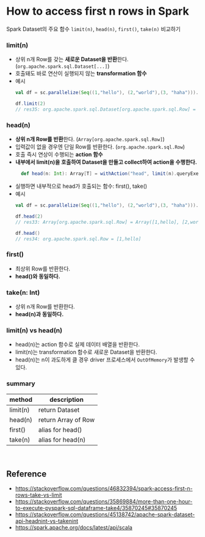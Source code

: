 # How to access first n rows in Spark

Spark Dataset의 주요 함수 ```limit(n)```, ```head(n)```, ```first()```, ```take(n)``` 비교하기


### limit(n)
- 상위 n개 Row를 갖는 **새로운 Dataset을 반환**한다. (```org.apache.spark.sql.Dataset[...]```)
- 호출돼도 바로 연산이 실행되지 않는 **transformation 함수**
- 예시
  ```scala
  val df = sc.parallelize(Seq((1,"hello"), (2,"world"),(3, "haha"))).toDF("no", "word")
  
  df.limit(2)
  // res35: org.apache.spark.sql.Dataset[org.apache.spark.sql.Row] = [no: int, word: string]
  ```
  

### head(n)
- **상위 n개 Row를 반환**한다. (```Array[org.apache.spark.sql.Row]```)
- 입력값이 없을 경우엔 단일 Row를 반환한다. (```org.apache.spark.sql.Row```)
- 호출 즉시 연상이 수행되는 **action 함수**
- **내부에서 limit(n)을 호출하여 Dataset을 만들고 collect하여 action을 수행한다.**
  ```scala
    def head(n: Int): Array[T] = withAction("head", limit(n).queryExecution)(collectFromPlan)
  ```
- 실행하면 내부적으로 head가 호출되는 함수: first(), take()
- 예시
  ```scala
  val df = sc.parallelize(Seq((1,"hello"), (2,"world"),(3, "haha"))).toDF("no", "word")
  
  df.head(2)
  // res33: Array[org.apache.spark.sql.Row] = Array([1,hello], [2,world])
  
  df.head()
  // res34: org.apache.spark.sql.Row = [1,hello]
  ```


### first()
- 최상위 Row를 반환한다.
- **head()와 동일하다.**


### take(n: Int)
- 상위 n개 Row를 반환한다.
- **head(n)과 동일하다.**


### limit(n) vs head(n)
- head(n)는 action 함수로 실제 데이터 배열을 반환한다.
- limit(n)는 transformation 함수로 새로운 Dataset을 반환한다.
- head(n)는 n이 과도하게 클 경우 driver 프로세스에서 ```OutOfMemory```가 발생할 수 있다.


### summary

| method | description |
| --- | --- |
| limit(n) | return Dataset |
| head(n) | return Array of Row |
| first() | alias for head() |
| take(n) | alias for head(n) |


<br>

## Reference
- https://stackoverflow.com/questions/46832394/spark-access-first-n-rows-take-vs-limit
- https://stackoverflow.com/questions/35869884/more-than-one-hour-to-execute-pyspark-sql-dataframe-take4/35870245#35870245
- https://stackoverflow.com/questions/45138742/apache-spark-dataset-api-headnint-vs-takenint
- https://spark.apache.org/docs/latest/api/scala
